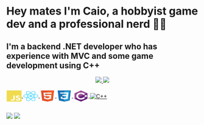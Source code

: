<h1> Hey mates I'm Caio, a hobbyist game dev and a professional nerd 👾🧠</h1>


<h2>I'm a backend .NET developer who has experience with MVC and some game development using C++</h2>

<div align="center">
  <a href="https://github.com/Ursulino204">
  <img height="180em" src="https://github-readme-stats.vercel.app/api?username=Ursulino204&show_icons=true&theme=dark&include_all_commits=true&count_private=true"/>
  <img height="180em" src="https://github-readme-stats.vercel.app/api/top-langs/?username=Ursulino204&layout=compact&langs_count=7&theme=dark"/>
</div>
<div style="display: inline_block"><br>
  <img align="center" alt="Js" height="30" width="40" src="https://raw.githubusercontent.com/devicons/devicon/master/icons/javascript/javascript-plain.svg">
  <img align="center" alt="React" height="30" width="40" src="https://raw.githubusercontent.com/devicons/devicon/master/icons/react/react-original.svg">
  <img align="center" alt="HTML" height="30" width="40" src="https://raw.githubusercontent.com/devicons/devicon/master/icons/html5/html5-original.svg">
  <img align="center" alt="CSS" height="30" width="40" src="https://raw.githubusercontent.com/devicons/devicon/master/icons/css3/css3-original.svg">
  <img align="center" alt="Csharp" height="30" width="40" src="https://raw.githubusercontent.com/devicons/devicon/master/icons/csharp/csharp-original.svg">
  <img  align="center" alt="C++" height="30" width="40" src="https://cdn.jsdelivr.net/gh/devicons/devicon/icons/cplusplus/cplusplus-plain.svg" />

  


</div>
  
  ##
 
<div> 
 

  <a href = "mailto:caioursulino8@gmail.com"><img src="https://img.shields.io/badge/-Gmail-%23333?style=for-the-badge&logo=gmail&logoColor=white" target="_blank"></a>
  <a href="https://www.linkedin.com/in/caio-ursulino-659a29206/" target="_blank"><img src="https://img.shields.io/badge/-LinkedIn-%230077B5?style=for-the-badge&logo=linkedin&logoColor=white" target="_blank"></a> 
 
 
</div>
